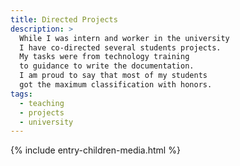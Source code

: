 ```yaml
---
title: Directed Projects
description: >
  While I was intern and worker in the university
  I have co-directed several students projects.
  My tasks were from technology training
  to guidance to write the documentation.
  I am proud to say that most of my students
  got the maximum classification with honors.
tags:
  - teaching
  - projects
  - university
---
```


{% include entry-children-media.html %}
